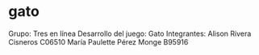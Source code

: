 # gato
Grupo: Tres en línea 
Desarrollo del juego: Gato
Integrantes: 
Alison Rivera Cisneros 
C06510
María Paulette Pérez Monge
B95916


